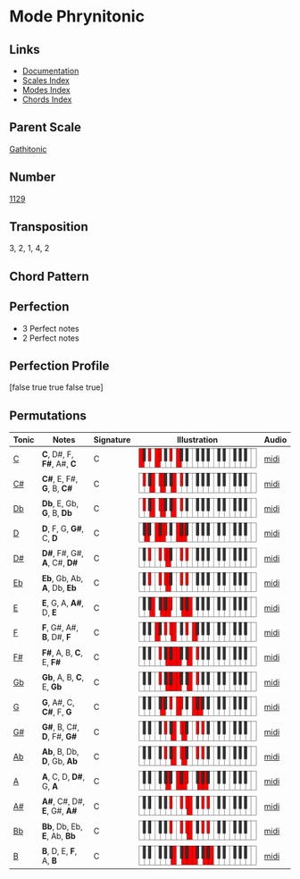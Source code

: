 # Mode Phrynitonic

## Links

- [Documentation](README.md)
- [Scales Index](Scales.md)
- [Modes Index](Modes.md)
- [Chords Index](Chords.md)

## Parent Scale

[Gathitonic](ScaleGathitonic.md)

## Number

[1129](https://ianring.com/musictheory/scales/1129)

## Transposition

3, 2, 1, 4, 2

## Chord Pattern



## Perfection

- 3 Perfect notes
- 2 Perfect notes

## Perfection Profile

[false true true false true]

## Permutations

| Tonic | Notes | Signature | Illustration | Audio |
|-------|-------|-----------|--------------|-------|
| [C](ModeCNaturalPhrynitonic.md) | **C**, D#, F, **F#**, A#, **C** | C | ![CNaturalPhrynitonic](ModeCNaturalPhrynitonic.png) | [midi](https://github.com/edipermadi/music/blob/main/docs/ModeCNaturalPhrynitonic.mid?raw=true) |
| [C#](ModeCSharpPhrynitonic.md) | **C#**, E, F#, **G**, B, **C#** | C | ![CSharpPhrynitonic](ModeCSharpPhrynitonic.png) | [midi](https://github.com/edipermadi/music/blob/main/docs/ModeCSharpPhrynitonic.mid?raw=true) |
| [Db](ModeDFlatPhrynitonic.md) | **Db**, E, Gb, **G**, B, **Db** | C | ![DFlatPhrynitonic](ModeDFlatPhrynitonic.png) | [midi](https://github.com/edipermadi/music/blob/main/docs/ModeDFlatPhrynitonic.mid?raw=true) |
| [D](ModeDNaturalPhrynitonic.md) | **D**, F, G, **G#**, C, **D** | C | ![DNaturalPhrynitonic](ModeDNaturalPhrynitonic.png) | [midi](https://github.com/edipermadi/music/blob/main/docs/ModeDNaturalPhrynitonic.mid?raw=true) |
| [D#](ModeDSharpPhrynitonic.md) | **D#**, F#, G#, **A**, C#, **D#** | C | ![DSharpPhrynitonic](ModeDSharpPhrynitonic.png) | [midi](https://github.com/edipermadi/music/blob/main/docs/ModeDSharpPhrynitonic.mid?raw=true) |
| [Eb](ModeEFlatPhrynitonic.md) | **Eb**, Gb, Ab, **A**, Db, **Eb** | C | ![EFlatPhrynitonic](ModeEFlatPhrynitonic.png) | [midi](https://github.com/edipermadi/music/blob/main/docs/ModeEFlatPhrynitonic.mid?raw=true) |
| [E](ModeENaturalPhrynitonic.md) | **E**, G, A, **A#**, D, **E** | C | ![ENaturalPhrynitonic](ModeENaturalPhrynitonic.png) | [midi](https://github.com/edipermadi/music/blob/main/docs/ModeENaturalPhrynitonic.mid?raw=true) |
| [F](ModeFNaturalPhrynitonic.md) | **F**, G#, A#, **B**, D#, **F** | C | ![FNaturalPhrynitonic](ModeFNaturalPhrynitonic.png) | [midi](https://github.com/edipermadi/music/blob/main/docs/ModeFNaturalPhrynitonic.mid?raw=true) |
| [F#](ModeFSharpPhrynitonic.md) | **F#**, A, B, **C**, E, **F#** | C | ![FSharpPhrynitonic](ModeFSharpPhrynitonic.png) | [midi](https://github.com/edipermadi/music/blob/main/docs/ModeFSharpPhrynitonic.mid?raw=true) |
| [Gb](ModeGFlatPhrynitonic.md) | **Gb**, A, B, **C**, E, **Gb** | C | ![GFlatPhrynitonic](ModeGFlatPhrynitonic.png) | [midi](https://github.com/edipermadi/music/blob/main/docs/ModeGFlatPhrynitonic.mid?raw=true) |
| [G](ModeGNaturalPhrynitonic.md) | **G**, A#, C, **C#**, F, **G** | C | ![GNaturalPhrynitonic](ModeGNaturalPhrynitonic.png) | [midi](https://github.com/edipermadi/music/blob/main/docs/ModeGNaturalPhrynitonic.mid?raw=true) |
| [G#](ModeGSharpPhrynitonic.md) | **G#**, B, C#, **D**, F#, **G#** | C | ![GSharpPhrynitonic](ModeGSharpPhrynitonic.png) | [midi](https://github.com/edipermadi/music/blob/main/docs/ModeGSharpPhrynitonic.mid?raw=true) |
| [Ab](ModeAFlatPhrynitonic.md) | **Ab**, B, Db, **D**, Gb, **Ab** | C | ![AFlatPhrynitonic](ModeAFlatPhrynitonic.png) | [midi](https://github.com/edipermadi/music/blob/main/docs/ModeAFlatPhrynitonic.mid?raw=true) |
| [A](ModeANaturalPhrynitonic.md) | **A**, C, D, **D#**, G, **A** | C | ![ANaturalPhrynitonic](ModeANaturalPhrynitonic.png) | [midi](https://github.com/edipermadi/music/blob/main/docs/ModeANaturalPhrynitonic.mid?raw=true) |
| [A#](ModeASharpPhrynitonic.md) | **A#**, C#, D#, **E**, G#, **A#** | C | ![ASharpPhrynitonic](ModeASharpPhrynitonic.png) | [midi](https://github.com/edipermadi/music/blob/main/docs/ModeASharpPhrynitonic.mid?raw=true) |
| [Bb](ModeBFlatPhrynitonic.md) | **Bb**, Db, Eb, **E**, Ab, **Bb** | C | ![BFlatPhrynitonic](ModeBFlatPhrynitonic.png) | [midi](https://github.com/edipermadi/music/blob/main/docs/ModeBFlatPhrynitonic.mid?raw=true) |
| [B](ModeBNaturalPhrynitonic.md) | **B**, D, E, **F**, A, **B** | C | ![BNaturalPhrynitonic](ModeBNaturalPhrynitonic.png) | [midi](https://github.com/edipermadi/music/blob/main/docs/ModeBNaturalPhrynitonic.mid?raw=true) |
